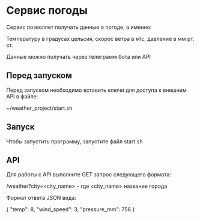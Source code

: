 # Сервис погоды

Сервис позволяет получать данные о погоде, а именно:

Температуру в градусах цельсия, скорос ветра в м\с, давление в мм рт. ст.

Данные можно получать через телеграмм бота или API

## Перед запуском

Перед запуском необходимо вставить ключи для доступа к внешним API в файле:

~/weather_project/start.sh

## Запуск

Чтобы запустить программу, запустите файл start.sh

## API

Для работы с API выполните GET запрос следующего формата:

/weather?city=<city_name> - где <city_name> название города

Формат ответа JSON вида:

{
    "temp": 8,
    "wind_speed": 3,
    "pressure_mm": 756
}
